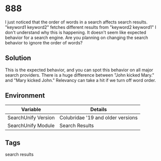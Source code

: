 # 888

I just noticed that the order of words in a search affects search results. "keyword1 keyword2" fetches different results from "keyword2 keyword1" I don't understand why this is happening. It doesn't seem like expected behavior for a search engine. Are you planning on changing the search behavior to ignore the order of words?

## Solution 
This is the expected behavior, and you can spot this behavior on all major search providers. There is a huge difference between "John kicked Mary." and "Mary kicked John." Relevancy can take a hit if we turn off word order.

## Environment
Variable | Details
--- | ---
SearchUnify Version | Colubridae '19 and older versions 
SearchUnify Module | Search Results 

## Tags
search results 
